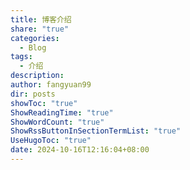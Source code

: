 ```yaml
---
title: 博客介绍
share: "true"
categories:
  - Blog
tags:
  - 介绍
description: 
author: fangyuan99
dir: posts
showToc: "true"
ShowReadingTime: "true"
ShowWordCount: "true"
ShowRssButtonInSectionTermList: "true"
UseHugoToc: "true"
date: 2024-10-16T12:16:04+08:00
---
```

